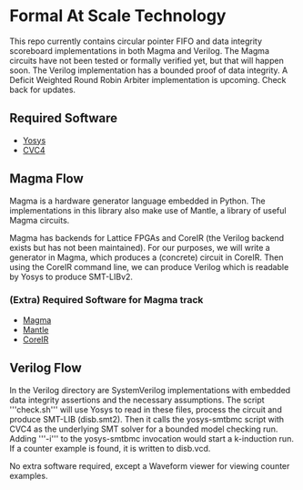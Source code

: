 # Formal At Scale Technology

This repo currently contains circular pointer FIFO and data integrity scoreboard implementations in both Magma and Verilog.
The Magma circuits have not been tested or formally verified yet, but that will happen soon. The Verilog implementation
has a bounded proof of data integrity. A Deficit Weighted Round Robin Arbiter implementation is upcoming. Check back for updates.

## Required Software
* [Yosys](https://github.com/YosysHQ/yosys)
* [CVC4](https://github.com/CVC4/CVC4)

## Magma Flow
Magma is a hardware generator language embedded in Python. The implementations in this library also make use of Mantle,
a library of useful Magma circuits. 

Magma has backends for Lattice FPGAs and CoreIR (the Verilog backend exists but has not been maintained). For our purposes, we
will write a generator in Magma, which produces a (concrete) circuit in CoreIR. Then using the CoreIR command line, we can 
produce Verilog which is readable by Yosys to produce SMT-LIBv2.

### (Extra) Required Software for Magma track
* [Magma](https://github.com/phanrahan/magma)
* [Mantle](https://github.com/phanrahan/mantle)
* [CoreIR](https://github.com/rdaly525/coreir)

## Verilog Flow
In the Verilog directory are SystemVerilog implementations with embedded data integrity assertions and the necessary 
assumptions. The script '''check.sh''' will use Yosys to read in these files, process the circuit and produce SMT-LIB 
(disb.smt2). Then it calls the yosys-smtbmc script with CVC4 as the underlying SMT solver for a bounded model checking run.
Adding '''-i''' to the yosys-smtbmc invocation would start a k-induction run. If a counter example is found, it is written 
to disb.vcd.

No extra software required, except a Waveform viewer for viewing counter examples.
